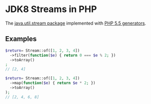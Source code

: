 JDK8 Streams in PHP
===================

The [java.util.stream package](http://download.java.net/jdk8/docs/api/java/util/stream/package-summary.html) implemented with [PHP 5.5 generators](http://www.php.net/manual/en/class.generator.php).

Examples
--------

```php
$return= Stream::of([1, 2, 3, 4])
  ->filter(function($e) { return 0 === $e % 2; })
  ->toArray()
;
// [2, 4]

$return= Stream::of([1, 2, 3, 4])
  ->map(function($e) { return $e * 2; })
  ->toArray()
);
// [2, 4, 6, 8]
```